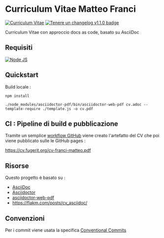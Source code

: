 # Curriculum Vitae Matteo Franci

[![Curriculum Vitae](https://img.shields.io/badge/Curriculum%20Vitae-LATEST-EE3020?labelColor=303030&style=flat&logo=adobe)](https://cv.fugerit.org/cv-franci-matteo.pdf)
[![Tenere un changelog v1.1.0 badge](https://img.shields.io/badge/changelog-Tenere%20un%20Changelog%20v1.1.0-%23E05735)](CHANGELOG.md)

Curriculum Vitae con approccio docs as code, basato su AsciiDoc

## Requisiti

[![Node JS](https://img.shields.io/badge/Node%20JS-20+-1AC736?style=for-the-badge&logo=node.js&logoColor=white)](https://universe.fugerit.org/src/docs/versions/node.html)

## Quickstart

Build locale : 

```shell
npm install
```

```shell
./node_modules/asciidoctor-pdf/bin/asciidoctor-web-pdf cv.adoc --template-require ./template.js -o cv.pdf
```

## CI : Pipeline di build e pubblicazione

Tramite un semplice [workflow GitHub](.github/workflows/gh_pages.yml) viene creato l'artefatto del CV che poi viene pubblicato sulle le GitHub pages : 

<https://cv.fugerit.org/cv-franci-matteo.pdf>

## Risorse

Questo progetto è basato su  :

* [AsciiDoc](https://asciidoc.org/)
* [Asciidoctor](https://asciidoctor.org/)
* [asciidoctor-web-pdf](https://github.com/ggrossetie/asciidoctor-web-pdf)
* <https://flakm.com/posts/cv_asciidoc/>

## Convenzioni

Per i commit viene usata la specifica [Conventional Commits](https://www.conventionalcommits.org/)